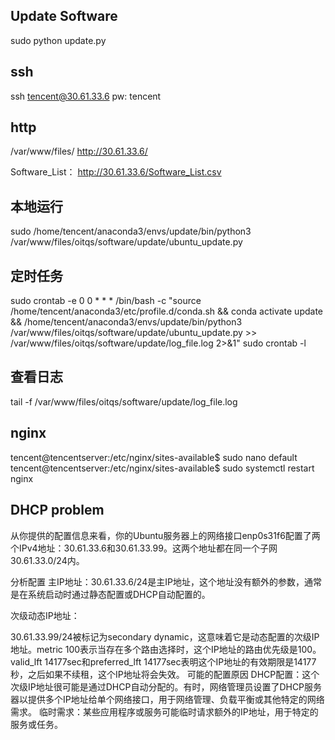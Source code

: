 ## Update Software
sudo python update.py

## ssh
ssh tencent@30.61.33.6
pw: tencent

## http
/var/www/files/
http://30.61.33.6/

Software_List：
http://30.61.33.6/Software_List.csv

## 本地运行
sudo /home/tencent/anaconda3/envs/update/bin/python3 /var/www/files/oitqs/software/update/ubuntu_update.py

## 定时任务
sudo crontab -e
0 0 * * * /bin/bash -c "source /home/tencent/anaconda3/etc/profile.d/conda.sh && conda activate update && /home/tencent/anaconda3/envs/update/bin/python3 /var/www/files/oitqs/software/update/ubuntu_update.py >> /var/www/files/oitqs/software/update/log_file.log 2>&1"
sudo crontab -l

## 查看日志
tail -f /var/www/files/oitqs/software/update/log_file.log

## nginx
tencent@tencentserver:/etc/nginx/sites-available$ sudo nano default 
tencent@tencentserver:/etc/nginx/sites-available$ sudo systemctl restart nginx

## DHCP problem

从你提供的配置信息来看，你的Ubuntu服务器上的网络接口enp0s31f6配置了两个IPv4地址：30.61.33.6和30.61.33.99。这两个地址都在同一个子网30.61.33.0/24内。

分析配置
主IP地址：30.61.33.6/24是主IP地址，这个地址没有额外的参数，通常是在系统启动时通过静态配置或DHCP自动配置的。

次级动态IP地址：

30.61.33.99/24被标记为secondary dynamic，这意味着它是动态配置的次级IP地址。metric 100表示当存在多个路由选择时，这个IP地址的路由优先级是100。
valid_lft 14177sec和preferred_lft 14177sec表明这个IP地址的有效期限是14177秒，之后如果不续租，这个IP地址将会失效。
可能的配置原因
DHCP配置：这个次级IP地址很可能是通过DHCP自动分配的。有时，网络管理员设置了DHCP服务器以提供多个IP地址给单个网络接口，用于网络管理、负载平衡或其他特定的网络需求。
临时需求：某些应用程序或服务可能临时请求额外的IP地址，用于特定的服务或任务。